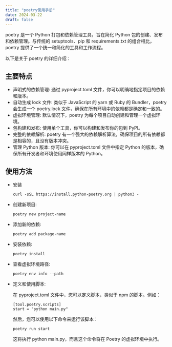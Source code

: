 ```yaml
---
title: "poetry使用手册"
date: 2024-03-22
draft: false
---
```


poetry 是一个 Python 打包和依赖管理工具，旨在简化 Python 包的创建、发布和依赖管理。与传统的 setuptools、pip 和 requirements.txt 的组合相比，poetry 提供了一个统一和简化的工具和工作流程。

以下是关于 poetry 的详细介绍：

## 主要特点

- 声明式的依赖管理: 通过 pyproject.toml 文件，你可以明确地指定项目的依赖和版本。
- 自动生成 lock 文件: 类似于 JavaScript 的 yarn 或 Ruby 的 Bundler，poetry 会生成一个 poetry.lock 文件，确保在所有环境中的依赖都是确定和一致的。
- 虚拟环境管理: 默认情况下，poetry 为每个项目自动创建和管理一个虚拟环境。
- 包构建和发布: 使用单个工具，你可以构建和发布你的包到 PyPI。
- 完整的依赖解析: poetry 有一个强大的依赖解析算法，确保项目的所有依赖都是相容的，且没有版本冲突。
- 管理 Python 版本: 你可以在 pyproject.toml 文件中指定 Python 的版本，确保所有开发者和环境使用同样版本的 Python。

## 使用方法

- 安装
  
    ```shell
    curl -sSL https://install.python-poetry.org | python3 -
    ```

- 创建新项目:
    ```shell
    poetry new project-name
    ```

- 添加新的依赖:
    ```shell
    poetry add package-name
    ```

- 安装依赖:
    ```shell
    poetry install
    ```

- 查看虚拟环境路径:
    ```shell
    poetry env info --path
    ```

- 定义和使用脚本:

    在 pyproject.toml 文件中，您可以定义脚本，类似于 npm 的脚本。例如：
    ```
    [tool.poetry.scripts]
    start = "python main.py"
    ```

    然后，您可以使用以下命令来运行该脚本：
    ```shell
    poetry run start
    ```
    这将执行 python main.py，而且这个命令将在 Poetry 的虚拟环境中执行。